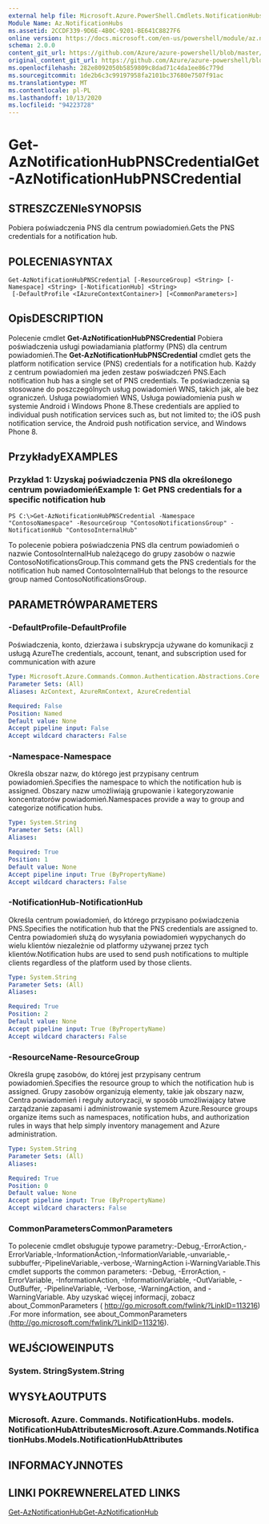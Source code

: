 ```yaml
---
external help file: Microsoft.Azure.PowerShell.Cmdlets.NotificationHubs.dll-Help.xml
Module Name: Az.NotificationHubs
ms.assetid: 2CCDF339-9D6E-4B0C-9201-BE641C8827F6
online version: https://docs.microsoft.com/en-us/powershell/module/az.notificationhubs/get-aznotificationhubpnscredential
schema: 2.0.0
content_git_url: https://github.com/Azure/azure-powershell/blob/master/src/NotificationHubs/NotificationHubs/help/Get-AzNotificationHubPNSCredential.md
original_content_git_url: https://github.com/Azure/azure-powershell/blob/master/src/NotificationHubs/NotificationHubs/help/Get-AzNotificationHubPNSCredential.md
ms.openlocfilehash: 282e8092050b5859809c8dad71c4da1ee86c779d
ms.sourcegitcommit: 1de2b6c3c99197958fa2101bc37680e7507f91ac
ms.translationtype: MT
ms.contentlocale: pl-PL
ms.lasthandoff: 10/13/2020
ms.locfileid: "94223728"
---
```

# <span data-ttu-id="a0d5a-101">Get-AzNotificationHubPNSCredential</span><span class="sxs-lookup"><span data-stu-id="a0d5a-101">Get-AzNotificationHubPNSCredential</span></span>

## <span data-ttu-id="a0d5a-102">STRESZCZENIe</span><span class="sxs-lookup"><span data-stu-id="a0d5a-102">SYNOPSIS</span></span>
<span data-ttu-id="a0d5a-103">Pobiera poświadczenia PNS dla centrum powiadomień.</span><span class="sxs-lookup"><span data-stu-id="a0d5a-103">Gets the PNS credentials for a notification hub.</span></span>

## <span data-ttu-id="a0d5a-104">POLECENIA</span><span class="sxs-lookup"><span data-stu-id="a0d5a-104">SYNTAX</span></span>

```
Get-AzNotificationHubPNSCredential [-ResourceGroup] <String> [-Namespace] <String> [-NotificationHub] <String>
 [-DefaultProfile <IAzureContextContainer>] [<CommonParameters>]
```

## <span data-ttu-id="a0d5a-105">Opis</span><span class="sxs-lookup"><span data-stu-id="a0d5a-105">DESCRIPTION</span></span>
<span data-ttu-id="a0d5a-106">Polecenie cmdlet **Get-AzNotificationHubPNSCredential** Pobiera poświadczenia usługi powiadamiania platformy (PNS) dla centrum powiadomień.</span><span class="sxs-lookup"><span data-stu-id="a0d5a-106">The **Get-AzNotificationHubPNSCredential** cmdlet gets the platform notification service (PNS) credentials for a notification hub.</span></span>
<span data-ttu-id="a0d5a-107">Każdy z centrum powiadomień ma jeden zestaw poświadczeń PNS.</span><span class="sxs-lookup"><span data-stu-id="a0d5a-107">Each notification hub has a single set of PNS credentials.</span></span>
<span data-ttu-id="a0d5a-108">Te poświadczenia są stosowane do poszczególnych usług powiadomień WNS, takich jak, ale bez ograniczeń. Usługa powiadomień WNS, Usługa powiadomienia push w systemie Android i Windows Phone 8.</span><span class="sxs-lookup"><span data-stu-id="a0d5a-108">These credentials are applied to individual push notification services such as, but not limited to; the iOS push notification service, the Android push notification service, and Windows Phone 8.</span></span>

## <span data-ttu-id="a0d5a-109">Przykłady</span><span class="sxs-lookup"><span data-stu-id="a0d5a-109">EXAMPLES</span></span>

### <span data-ttu-id="a0d5a-110">Przykład 1: Uzyskaj poświadczenia PNS dla określonego centrum powiadomień</span><span class="sxs-lookup"><span data-stu-id="a0d5a-110">Example 1: Get PNS credentials for a specific notification hub</span></span>
```
PS C:\>Get-AzNotificationHubPNSCredential -Namespace "ContosoNamespace" -ResourceGroup "ContosoNotificationsGroup" -NotificationHub "ContosoInternalHub"
```

<span data-ttu-id="a0d5a-111">To polecenie pobiera poświadczenia PNS dla centrum powiadomień o nazwie ContosoInternalHub należącego do grupy zasobów o nazwie ContosoNotificationsGroup.</span><span class="sxs-lookup"><span data-stu-id="a0d5a-111">This command gets the PNS credentials for the notification hub named ContosoInternalHub that belongs to the resource group named ContosoNotificationsGroup.</span></span>

## <span data-ttu-id="a0d5a-112">PARAMETRÓW</span><span class="sxs-lookup"><span data-stu-id="a0d5a-112">PARAMETERS</span></span>

### <span data-ttu-id="a0d5a-113">-DefaultProfile</span><span class="sxs-lookup"><span data-stu-id="a0d5a-113">-DefaultProfile</span></span>
<span data-ttu-id="a0d5a-114">Poświadczenia, konto, dzierżawa i subskrypcja używane do komunikacji z usługą Azure</span><span class="sxs-lookup"><span data-stu-id="a0d5a-114">The credentials, account, tenant, and subscription used for communication with azure</span></span>

```yaml
Type: Microsoft.Azure.Commands.Common.Authentication.Abstractions.Core.IAzureContextContainer
Parameter Sets: (All)
Aliases: AzContext, AzureRmContext, AzureCredential

Required: False
Position: Named
Default value: None
Accept pipeline input: False
Accept wildcard characters: False
```

### <span data-ttu-id="a0d5a-115">-Namespace</span><span class="sxs-lookup"><span data-stu-id="a0d5a-115">-Namespace</span></span>
<span data-ttu-id="a0d5a-116">Określa obszar nazw, do którego jest przypisany centrum powiadomień.</span><span class="sxs-lookup"><span data-stu-id="a0d5a-116">Specifies the namespace to which the notification hub is assigned.</span></span>
<span data-ttu-id="a0d5a-117">Obszary nazw umożliwiają grupowanie i kategoryzowanie koncentratorów powiadomień.</span><span class="sxs-lookup"><span data-stu-id="a0d5a-117">Namespaces provide a way to group and categorize notification hubs.</span></span>

```yaml
Type: System.String
Parameter Sets: (All)
Aliases:

Required: True
Position: 1
Default value: None
Accept pipeline input: True (ByPropertyName)
Accept wildcard characters: False
```

### <span data-ttu-id="a0d5a-118">-NotificationHub</span><span class="sxs-lookup"><span data-stu-id="a0d5a-118">-NotificationHub</span></span>
<span data-ttu-id="a0d5a-119">Określa centrum powiadomień, do którego przypisano poświadczenia PNS.</span><span class="sxs-lookup"><span data-stu-id="a0d5a-119">Specifies the notification hub that the PNS credentials are assigned to.</span></span>
<span data-ttu-id="a0d5a-120">Centra powiadomień służą do wysyłania powiadomień wypychanych do wielu klientów niezależnie od platformy używanej przez tych klientów.</span><span class="sxs-lookup"><span data-stu-id="a0d5a-120">Notification hubs are used to send push notifications to multiple clients regardless of the platform used by those clients.</span></span>

```yaml
Type: System.String
Parameter Sets: (All)
Aliases:

Required: True
Position: 2
Default value: None
Accept pipeline input: True (ByPropertyName)
Accept wildcard characters: False
```

### <span data-ttu-id="a0d5a-121">-ResourceName</span><span class="sxs-lookup"><span data-stu-id="a0d5a-121">-ResourceGroup</span></span>
<span data-ttu-id="a0d5a-122">Określa grupę zasobów, do której jest przypisany centrum powiadomień.</span><span class="sxs-lookup"><span data-stu-id="a0d5a-122">Specifies the resource group to which the notification hub is assigned.</span></span>
<span data-ttu-id="a0d5a-123">Grupy zasobów organizują elementy, takie jak obszary nazw, Centra powiadomień i reguły autoryzacji, w sposób umożliwiający łatwe zarządzanie zapasami i administrowanie systemem Azure.</span><span class="sxs-lookup"><span data-stu-id="a0d5a-123">Resource groups organize items such as namespaces, notification hubs, and authorization rules in ways that help simply inventory management and Azure administration.</span></span>

```yaml
Type: System.String
Parameter Sets: (All)
Aliases:

Required: True
Position: 0
Default value: None
Accept pipeline input: True (ByPropertyName)
Accept wildcard characters: False
```

### <span data-ttu-id="a0d5a-124">CommonParameters</span><span class="sxs-lookup"><span data-stu-id="a0d5a-124">CommonParameters</span></span>
<span data-ttu-id="a0d5a-125">To polecenie cmdlet obsługuje typowe parametry:-Debug,-ErrorAction,-ErrorVariable,-InformationAction,-InformationVariable,-unvariable,-subbuffer,-PipelineVariable,-verbose,-WarningAction i-WarningVariable.</span><span class="sxs-lookup"><span data-stu-id="a0d5a-125">This cmdlet supports the common parameters: -Debug, -ErrorAction, -ErrorVariable, -InformationAction, -InformationVariable, -OutVariable, -OutBuffer, -PipelineVariable, -Verbose, -WarningAction, and -WarningVariable.</span></span> <span data-ttu-id="a0d5a-126">Aby uzyskać więcej informacji, zobacz about_CommonParameters ( http://go.microsoft.com/fwlink/?LinkID=113216) .</span><span class="sxs-lookup"><span data-stu-id="a0d5a-126">For more information, see about_CommonParameters (http://go.microsoft.com/fwlink/?LinkID=113216).</span></span>

## <span data-ttu-id="a0d5a-127">WEJŚCIOWE</span><span class="sxs-lookup"><span data-stu-id="a0d5a-127">INPUTS</span></span>

### <span data-ttu-id="a0d5a-128">System. String</span><span class="sxs-lookup"><span data-stu-id="a0d5a-128">System.String</span></span>

## <span data-ttu-id="a0d5a-129">WYSYŁA</span><span class="sxs-lookup"><span data-stu-id="a0d5a-129">OUTPUTS</span></span>

### <span data-ttu-id="a0d5a-130">Microsoft. Azure. Commands. NotificationHubs. models. NotificationHubAttributes</span><span class="sxs-lookup"><span data-stu-id="a0d5a-130">Microsoft.Azure.Commands.NotificationHubs.Models.NotificationHubAttributes</span></span>

## <span data-ttu-id="a0d5a-131">INFORMACYJN</span><span class="sxs-lookup"><span data-stu-id="a0d5a-131">NOTES</span></span>

## <span data-ttu-id="a0d5a-132">LINKI POKREWNE</span><span class="sxs-lookup"><span data-stu-id="a0d5a-132">RELATED LINKS</span></span>

[<span data-ttu-id="a0d5a-133">Get-AzNotificationHub</span><span class="sxs-lookup"><span data-stu-id="a0d5a-133">Get-AzNotificationHub</span></span>](./Get-AzNotificationHub.md)



